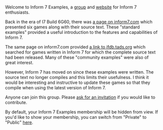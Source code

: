 Welcome to Inform 7 Examples, a [group](https://github.com/orgs/I7-Examples/people) and [website](https://i7-examples.github.io/) for Inform 7 enthusiasts.

Back in the era of I7 Build 6G60, there was [a page on inform7.com](https://web.archive.org/web/20150407084231/http://inform7.com:80/learn/complete-examples/) which presented six games along with their source text. These "standard examples" provided a useful introduction to the features and capabilities of Inform 7.

The same page on inform7.com provided [a link to ifdb.tads.org](https://ifdb.tads.org/search?searchfor=tag:I7%20source%20available) which searched for games written in Inform 7 for which the complete source text had been released. Many of these "community examples" were also of great interest.

However, Inform 7 has moved on since these examples were written. The source text no longer compiles and this limits their usefulness. I think it would be interesting and instructive to update these games so that they compile when using the latest version of Inform 7.

Anyone can join this group. Please [ask for an invitation](https://github.com/I7-Examples/.github/issues/new) if you would like to contribute.

By default, your Inform 7 Examples membership will be hidden from view. If you'd like to show your membership, you can switch from "Private" to "Public" [here](https://github.com/orgs/I7-Examples/people).
